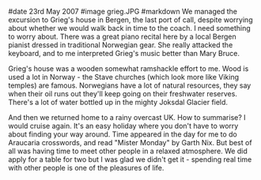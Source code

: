#date 23rd May 2007
#image grieg.JPG
#markdown
We managed the excursion to Grieg's house in Bergen, the last port of call, despite worrying about whether we would walk back in time to the coach. I need something to worry about. There was a great piano recital here by a local Bergen pianist dressed in traditional Norwegian gear. She really attacked the keyboard, and to me interpreted Grieg's music better than Mary Bruce.

Grieg's house was a wooden somewhat ramshackle effort to me. Wood is used a lot in Norway - the Stave churches (which look more like Viking temples) are famous. Norwegians have a lot of natural resources, they say when their oil runs out they'll keep going on their freshwater reserves. There's a lot of water bottled up in the mighty Joksdal Glacier field.

And then we returned home to a rainy overcast UK. How to summarise? I would cruise again. It's an easy holiday where you don't have to worry about finding your way around. Time appeared in the day for me to do Araucaria crosswords, and read "Mister Monday" by Garth Nix. But best of all was having time to meet other people in a relaxed atmosphere. We did apply for a table for two but I was glad we didn't get it - spending real time with other people is one of the pleasures of life.
